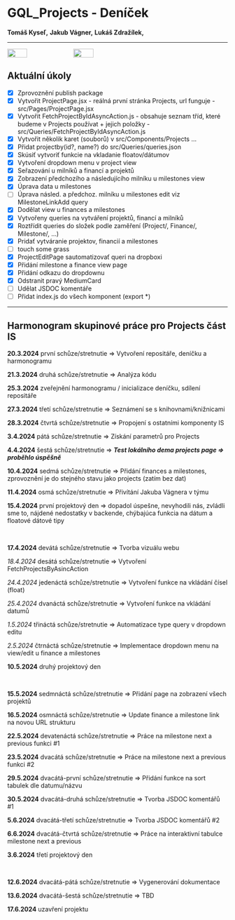 # GQL_Projects - Deníček

__Tomáš Kyseľ,__ 
__Jakub Vágner,__ 
__Lukáš Zdražílek,__ 
________________________________________________________________________

<div style="display: flex;">
  <img src="https://external-content.duckduckgo.com/iu/?u=http%3A%2F%2Fi.qkme.me%2FDT1.jpg&f=1&nofb=1&ipt=29524da4934a16ecce3113def5671ffa17ed0ca2f03b1ec6272343a198b6d0cb&ipo=images" style="width: 30%">
  <img src="https://external-content.duckduckgo.com/iu/?u=https%3A%2F%2Fpbs.twimg.com%2Fmedia%2FDcXYPtOVAAAoOKa.jpg&f=1&nofb=1&ipt=0fc47f721244bc99d0a6437e702c8b96f4e700beec4126987c92975e234f23e9&ipo=images" style="width: 30%">
</div>

## Aktuální úkoly

- [x] Zprovoznění publish package
- [x] Vytvořit ProjectPage.jsx - reálná první stránka Projects, url funguje - src/Pages/ProjectPage.jsx
- [x] Vytvořit FetchProjectByIdAsyncAction.js - obsahuje seznam tříd, které budeme v Projects používat + jejich položky - src/Queries/FetchProjectByIdAsyncAction.js
- [x] Vytvořit několik karet (souborů) v src/Components/Projects ...
- [x] Přidat projectby(id?, name?) do src/Queries/queries.json
- [x] Skúsiť vytvoriť funkcie na vkladanie floatov/dátumov
- [x] Vytvoření dropdown menu v project view
- [x] Seřazování u milníků a financí a projektů
- [x] Zobrazení předchozího a následujícího milníku u milestones view
- [x] Úprava data u milestones
- [ ] Úprava násled. a předchoz. milníku u milestones edit viz MilestoneLinkAdd query
- [x] Dodělat view u finances a milestones
- [x] Vytvořeny queries na vytváření projektů, financí a milníků
- [x] Roztřídit queries do složek podle zaměření (Project/, Finance/, Milestone/, ...)
- [x] Pridať vytváranie projektov, financií a milestones
- [ ] touch some grass
- [x] ProjectEditPage sautomatizovať queri na dropboxi
- [x] Přidání milestone a finance view page
- [x] Přidání odkazu do dropdownu
- [x] Odstranit pravý MediumCard
- [ ] Udělat JSDOC komentáře
- [ ] Přidat index.js do všech komponent (export *)

________________________________________________________________________

## Harmonogram skupinové práce pro Projects část IS


__20.3.2024__ první schůze/stretnutie => Vytvoření repositáře, deníčku a harmonogramu

__21.3.2024__ druhá schůze/stretnutie => Analýza kódu

__25.3.2024__ zveřejnění harmonogramu / inicializace deníčku, sdílení repositáře

__27.3.2024__ třetí schůze/stretnutie => Seznámení se s knihovnami/knižnicami

__28.3.2024__ čtvrtá schůze/stretnutie => Propojení s ostatními komponenty IS

__3.4.2024__ pátá schůze/stretnutie => Získání parametrů pro Projects

__4.4.2024__ šestá schůze/stretnutie => ***Test lokálního dema projects page => proběhlo úspěšně***

__10.4.2024__ sedmá schůze/stretnutie => Přidání finances a milestones, zprovoznění je do stejného stavu jako projects (zatím bez dat)

__11.4.2024__ osmá schůze/stretnutie => Přivítání Jakuba Vágnera v týmu

__15.4.2024__ první projektový den => dopadol úspešne, nevyhodili nás, zvládli sme to, nájdené nedostatky v backende, chýbajúca funkcia na dátum a floatové dátové tipy

<br />

__17.4.2024__ devátá schůze/stretnutie => Tvorba vizuálu webu

_18.4.2024_ desátá schůze/stretnutie => Vytvoření FetchProjectsByAsincAction

_24.4.2024_ jedenáctá schůze/stretnutie => Vytvoření funkce na vkládání čísel (float)

_25.4.2024_ dvanáctá schůze/stretnutie => Vytvoření funkce na vkládání datumů

_1.5.2024_ třináctá schůze/stretnutie => Automatizace type query v dropdown editu

_2.5.2024_ čtrnáctá schůze/stretnutie => Implementace dropdown menu na view/edit u finance a milestones

__10.5.2024__ druhý projektový den

<br />

__15.5.2024__ sedmnáctá schůze/stretnutie => Přidání page na zobrazení všech projektů

__16.5.2024__ osmnáctá schůze/stretnutie => Update finance a milestone link na novou URL strukturu

__22.5.2024__ devatenáctá schůze/stretnutie => Práce na milestone next a previous funkci #1

__23.5.2024__ dvacátá schůze/stretnutie => Práce na milestone next a previous funkci #2

__29.5.2024__ dvacátá-první schůze/stretnutie => Přidání funkce na sort tabulek dle datumu/názvu

__30.5.2024__ dvacátá-druhá schůze/stretnutie => Tvorba JSDOC komentářů #1

__5.6.2024__ dvacátá-třetí schůze/stretnutie => Tvorba JSDOC komentářů #2

__6.6.2024__ dvacátá-čtvrtá schůze/stretnutie => Práce na interaktivní tabulce milestone next a previous

__3.6.2024__ třetí projektový den

<br />

__12.6.2024__ dvacátá-pátá schůze/stretnutie => Vygenerování dokumentace

__13.6.2024__ dvacátá-šestá schůze/stretnutie => TBD

__17.6.2024__ uzavření projektu

